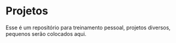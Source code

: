 # Projetos
Esse é um repositório para treinamento pessoal, projetos diversos, pequenos serão colocados aqui.
